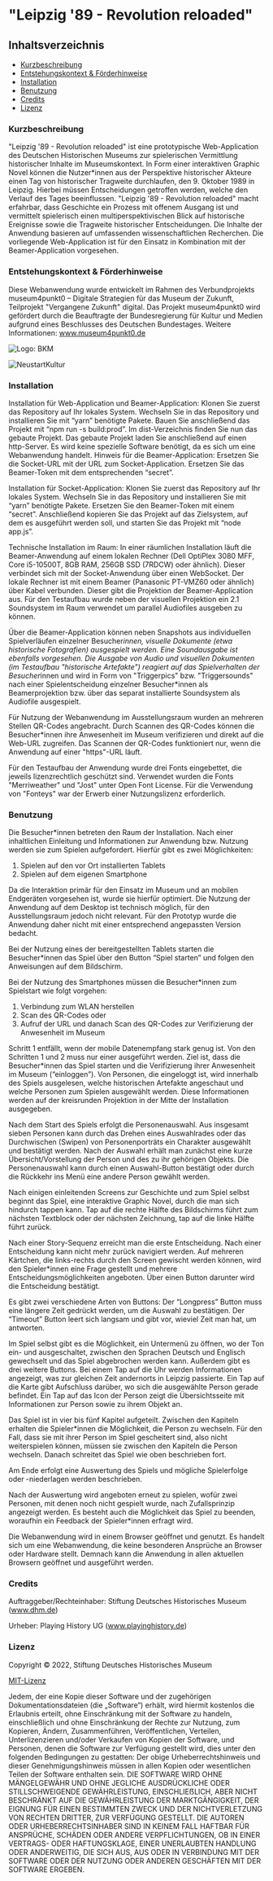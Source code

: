 # "Leipzig '89 - Revolution reloaded"


## Inhaltsverzeichnis
* [Kurzbeschreibung](#Kurzbeschreibung) 
* [Entstehungskontext & Förderhinweise](#Förderhinweis)
* [Installation](#Installation)
* [Benutzung](#Benutzung)
* [Credits](#Credits)
* [Lizenz](#Lizenz)


### Kurzbeschreibung ###

"Leipzig '89 - Revolution reloaded" ist eine prototypische Web-Application des Deutschen Historischen Museums zur spielerischen Vermittlung historischer Inhalte im Museumskontext. In Form einer interaktiven Graphic Novel können die Nutzer*innen aus der Perspektive historischer Akteure einen Tag von historischer Tragweite durchlaufen, den 9. Oktober 1989 in Leipzig. Hierbei müssen Entscheidungen getroffen werden, welche den Verlauf des Tages beeinflussen. "Leipzig '89 - Revolution reloaded" macht erfahrbar, dass Geschichte ein Prozess mit offenem Ausgang ist und vermittelt spielerisch einen multiperspektivischen Blick auf historische Ereignisse sowie die Tragweite historischer Entscheidungen. Die Inhalte der Anwendung basieren auf umfassenden wissenschaftlichen Recherchen. Die vorliegende Web-Application ist für den Einsatz in Kombination mit der Beamer-Application vorgesehen.


### Entstehungskontext & Förderhinweise ###

Diese Webanwendung wurde entwickelt im Rahmen des Verbundprojekts museum4punkt0 – Digitale Strategien für das Museum der Zukunft, Teilprojekt "Vergangene Zukunft" digital. Das Projekt museum4punkt0 wird gefördert durch die Beauftragte der Bundesregierung für Kultur und Medien aufgrund eines Beschlusses des Deutschen Bundestages. Weitere Informationen: www.museum4punkt0.de

![Logo: BKM](https://github.com/museum4punkt0/media_storage/blob/2c46af6cb625a2560f39b01ecb8c4c360733811c/BKM_Fz_2017_Web_de.gif)

![NeustartKultur](https://github.com/museum4punkt0/Object-by-Object/blob/22f4e86d4d213c87afdba45454bf62f4253cada1/04%20Logos/BKM_Neustart_Kultur_Wortmarke_pos_RGB_RZ_web.jpg)


### Installation ###
Installation für Web-Application und Beamer-Application: 
Klonen Sie zuerst das Repository auf Ihr lokales System. Wechseln Sie in das Repository und installieren Sie mit “yarn” benötigte Pakete. Bauen Sie anschließend das Projekt mit “npm run -s build:prod”. Im dist-Verzeichnis finden Sie nun das gebaute Projekt. Das gebaute Projekt laden Sie anschließend auf einen http-Server. 
Es wird keine spezielle Software benötigt, da es sich um eine Webanwendung handelt. 
Hinweis für die Beamer-Application: Ersetzen Sie die Socket-URL mit der URL zum Socket-Application. Ersetzen Sie das Beamer-Token mit dem entsprechenden “secret”. 

Installation für Socket-Application: 
Klonen Sie zuerst das Repository auf Ihr lokales System. Wechseln Sie in das Repository und installieren Sie mit “yarn” benötigte Pakete. Ersetzen Sie den Beamer-Token mit einem “secret”. Anschließend kopieren Sie das Projekt auf das Zielsystem, auf dem es ausgeführt werden soll, und starten Sie das Projekt mit “node app.js”.

Technische Installation im Raum: 
In einer räumlichen Installation läuft die Beamer-Anwendung auf einem lokalen Rechner (Dell OptiPlex 3080 MFF, Core i5-10500T, 8GB RAM, 256GB SSD (7RDCW) oder ähnlich). Dieser verbindet sich mit der Socket-Anwendung über einen WebSocket. Der lokale Rechner ist mit einem Beamer (Panasonic PT-VMZ60 oder ähnlich) über Kabel verbunden. Dieser gibt die Projektion der Beamer-Application aus. Für den Testaufbau wurde neben der visuellen Projektion ein 2.1 Soundsystem im Raum verwendet um parallel Audiofiles ausgeben zu können.

Über die Beamer-Application können neben Snapshots aus individuellen Spielverläufen einzelner Besucher*innen, visuelle Dokumente (etwa historische Fotografien) ausgespielt werden. Eine Soundausgabe ist ebenfalls vorgesehen. Die Ausgabe von Audio und visuellen Dokumenten (im Testaufbau "historische Artefakte") reagiert auf das Spielverhalten der Besucher*innen und wird in Form von "Triggerpics" bzw. "Triggersounds" nach einer Spielentscheidung einzelner Besucher*innen als Beamerprojektion bzw. über das separat installierte Soundsystem als Audiofile ausgespielt.

Für Nutzung der Webanwendung im Ausstellungsraum wurden an mehreren Stellen QR-Codes angebracht. Durch Scannen des QR-Codes können die Besucher*innen ihre Anwesenheit im Museum verifizieren und direkt auf die Web-URL zugreifen. Das Scannen der QR-Codes funktioniert nur, wenn die Anwendung auf einer "https"-URL läuft.

Für den Testaufbau der Anwendung wurde drei Fonts eingebettet, die jeweils lizenzrechtlich geschützt sind. Verwendet wurden die Fonts "Merriweather" und "Jost" unter Open Font License. Für die Verwendung von "Fonteys" war der Erwerb einer Nutzungslizenz erforderlich.


### Benutzung ###
Die Besucher*innen betreten den Raum der Installation. Nach einer inhaltlichen Einleitung und Informationen zur Anwendung bzw. Nutzung werden sie zum Spielen aufgefordert. Hierfür gibt es zwei Möglichkeiten: 
1. Spielen auf den vor Ort installierten Tablets
2. Spielen auf dem eigenen Smartphone

Da die Interaktion primär für den Einsatz im Museum und an mobilen Endgeräten vorgesehen ist, wurde sie hierfür optimiert. Die Nutzung der Anwendung auf dem Desktop ist technisch möglich, für den Ausstellungsraum jedoch nicht relevant. Für den Prototyp wurde die Anwendung daher nicht mit einer entsprechend angepassten Version bedacht.

Bei der Nutzung eines der bereitgestellten Tablets starten die Besucher*innen das Spiel über den Button “Spiel starten” und folgen den Anweisungen auf dem Bildschirm.

Bei der Nutzung des Smartphones müssen die Besucher*innen zum Spielstart wie folgt vorgehen:

1. Verbindung zum WLAN herstellen
2. Scan des QR-Codes 
oder
3. Aufruf der URL und danach Scan des QR-Codes zur Verifizierung der Anwesenheit im Museum

Schritt 1 entfällt, wenn der mobile Datenempfang stark genug ist. Von den Schritten 1 und 2 muss nur einer ausgeführt werden. Ziel ist, dass die Besucher*innen das Spiel starten und die Verifizierung ihrer Anwesenheit im Museum (“einloggen”). Von Personen, die eingeloggt ist, wird innerhalb des Spiels ausgelesen, welche historischen Artefakte angeschaut und welche Personen zum Spielen ausgewählt werden. Diese Informationen werden auf der kreisrunden Projektion in der Mitte der Installation ausgegeben.

Nach dem Start des Spiels erfolgt die Personenauswahl. Aus insgesamt sieben Personen kann durch das Drehen eines Auswahlrades oder das Durchwischen (Swipen) von Personenporträts ein Charakter ausgewählt und bestätigt werden. Nach der Auswahl erhält man zunächst eine kurze Übersicht/Vorstellung der Person und des zu ihr gehörigen Objekts. Die Personenauswahl kann durch einen Auswahl-Button bestätigt oder durch die Rückkehr ins Menü eine andere Person gewählt werden.

Nach einigen einleitenden Screens zur Geschichte und zum Spiel selbst beginnt das Spiel, eine interaktive Graphic Novel, durch die man sich hindurch tappen kann. Tap auf die rechte Hälfte des Bildschirms führt zum nächsten Textblock oder der nächsten Zeichnung, tap auf die linke Hälfte führt zurück. 

Nach einer Story-Sequenz erreicht man die erste Entscheidung. Nach einer Entscheidung kann nicht mehr zurück navigiert werden. Auf mehreren Kärtchen, die links-rechts durch den Screen gewischt werden können, wird den Spieler*innen eine Frage gestellt und mehrere Entscheidungsmöglichkeiten angeboten. Über einen Button darunter wird die Entscheidung bestätigt.

Es gibt zwei verschiedene Arten von Buttons: Der “Longpress” Button muss eine längere Zeit gedrückt werden, um die Auswahl zu bestätigen. Der “Timeout” Button leert sich langsam und gibt vor, wieviel Zeit man hat, um antworten.

Im Spiel selbst gibt es die Möglichkeit, ein Untermenü zu öffnen, wo der Ton ein- und ausgeschaltet, zwischen den Sprachen Deutsch und Englisch gewechselt und das Spiel abgebrochen werden kann. Außerdem gibt es drei weitere Buttons. Bei einem Tap auf die Uhr werden Informationen angezeigt, was zur gleichen Zeit andernorts in Leipzig passierte. Ein Tap auf die Karte gibt Aufschluss darüber, wo sich die ausgewählte Person gerade befindet. Ein Tap auf das Icon der Person zeigt die Übersichtsseite mit Informationen zur Person sowie zu ihrem Objekt an.

Das Spiel ist in vier bis fünf Kapitel aufgeteilt. Zwischen den Kapiteln erhalten die Spieler*innen die Möglichkeit, die Person zu wechseln. Für den Fall, dass sie mit ihrer Person im Spiel gescheitert sind, also nicht weiterspielen können, müssen sie zwischen den Kapiteln die Person wechseln. Danach schreitet das Spiel wie oben beschrieben fort.

Am Ende erfolgt eine Auswertung des Spiels und mögliche Spielerfolge oder -niederlagen werden beschrieben.

Nach der Auswertung wird angeboten erneut zu spielen, wofür zwei Personen, mit denen noch nicht gespielt wurde, nach Zufallsprinzip angezeigt werden. Es besteht auch die Möglichkeit das Spiel zu beenden, woraufhin ein Feedback der Spieler*innen erfragt wird.

Die Webanwendung wird in einem Browser geöffnet und genutzt. Es handelt sich um eine Webanwendung, die keine besonderen Ansprüche an Browser oder Hardware stellt. Demnach kann die Anwendung in allen aktuellen Browsern geöffnet und ausgeführt werden. 


### Credits ###
Auftraggeber/Rechteinhaber: Stiftung Deutsches Historisches Museum (www.dhm.de)

Urheber: Playing History UG (www.playinghistory.de)

### Lizenz ###
Copyright © 2022, Stiftung Deutsches Historisches Museum 

[MIT-Lizenz](https://github.com/museum4punkt0/Leipzig-89-Revolution-reloaded/blob/main/Game%20Application/LICENSE)

Jedem, der eine Kopie dieser Software und der zugehörigen Dokumentationsdateien (die „Software“) erhält, wird hiermit kostenlos die Erlaubnis erteilt, ohne Einschränkung mit der Software zu handeln, einschließlich und ohne Einschränkung der Rechte zur Nutzung, zum Kopieren, Ändern, Zusammenführen, Veröffentlichen, Verteilen, Unterlizenzieren und/oder Verkaufen von Kopien der Software, und Personen, denen die Software zur Verfügung gestellt wird, dies unter den folgenden Bedingungen zu gestatten:
Der obige Urheberrechtshinweis und dieser Genehmigungshinweis müssen in allen Kopien oder wesentlichen Teilen der Software enthalten sein.
DIE SOFTWARE WIRD OHNE MÄNGELGEWÄHR UND OHNE JEGLICHE AUSDRÜCKLICHE ODER STILLSCHWEIGENDE GEWÄHRLEISTUNG, EINSCHLIEẞLICH, ABER NICHT BESCHRÄNKT AUF DIE GEWÄHRLEISTUNG DER MARKTGÄNGIGKEIT, DER EIGNUNG FÜR EINEN BESTIMMTEN ZWECK UND DER NICHTVERLETZUNG VON RECHTEN DRITTER, ZUR VERFÜGUNG GESTELLT. DIE AUTOREN ODER URHEBERRECHTSINHABER SIND IN KEINEM FALL HAFTBAR FÜR ANSPRÜCHE, SCHÄDEN ODER ANDERE VERPFLICHTUNGEN, OB IN EINER VERTRAGS- ODER HAFTUNGSKLAGE, EINER UNERLAUBTEN HANDLUNG ODER ANDERWEITIG, DIE SICH AUS, AUS ODER IN VERBINDUNG MIT DER SOFTWARE ODER DER NUTZUNG ODER ANDEREN GESCHÄFTEN MIT DER SOFTWARE ERGEBEN.

